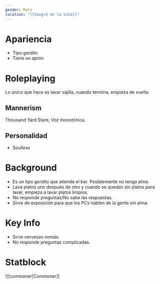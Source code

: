 ```yaml
---
gender: Male
location: "[[Sangre de la Viña]]"
---
```

# Apariencia
- Tipo gordito
- Tiene un apron
# Roleplaying
Lo único que hace es lavar vajilla, cuando termina, empieza de vuelta
## Mannerism
Thousand Yard Stare, Voz monotónica.
## Personalidad
- Soulless
# Background
- Es un tipo gordito que atiende el bar. Posiblemente no tenga alma.
- Lava platos uno después de otro y cuando se quedan sin platos para lavar, empieza a lavar platos limpios.
- No responde preguntas/No sabe las respuestas.
- Sirve de exposición para que los PCs hablen de la gente sin alma.
# Key Info
- Sirve cervezas nomás.
- No responde preguntas complicadas.

# Statblock
![[commoner|Commoner]]